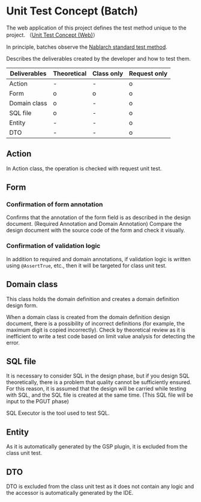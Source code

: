 # Unit Test Concept (Batch)

The web application of this project defines the test method unique to the project.
（[Unit Test Concept (Web)](単体テストの考え方（Web）.md)）

In principle, batches observe the [Nablarch standard test method](https://nablarch.github.io/docs/LATEST/doc/development_tools/testing_framework/guide/development_guide/05_UnitTestGuide/index.html).

Describes the deliverables created by the developer and how to test them.

| Deliverables         | Theoretical | Class only | Request only |
|----------------|------|------------|----------------|
| Action         | -    | -          | o              |
| Form           | o    | o          | o              |
| Domain class | o    | -          | o              |
| SQL file    | o    | -          | o              |
| Entity         | -    | -          | o              |
| DTO            | -    | -          | o              |


## Action

In Action class, the operation is checked with request unit test.


## Form

### Confirmation of form annotation

Confirms that the annotation of the form field is as described in the design document.
 (Required Annotation and Domain Annotation)
Compare the design document with the source code of the form and check it visually.


### Confirmation of validation logic

In addition to required and domain annotations, if validation logic is written using `@AssertTrue`, etc., 
then it will be targeted for class unit test.

## Domain class

This class holds the domain definition and creates a domain definition design form.

When a domain class is created from the domain definition design document, there is a possibility of incorrect definitions (for example, the maximum digit is copied incorrectly).
Check by theoretical review as it is inefficient to write a test code based on limit value analysis for detecting the error.



## SQL file

It is necessary to consider SQL in the design phase, but if you design SQL theoretically, there is a problem that quality cannot be sufficiently ensured. 
For this reason, it is assumed that the design will be carried while testing with SQL, and the SQL file is created at the same time. 
 (This SQL file will be input to the PGUT phase)

SQL Executor is the tool used to test SQL.


## Entity

As it is automatically generated by the GSP plugin, it is excluded from the class unit test.

## DTO

DTO is excluded from the class unit test as it does not contain any logic and the accessor is automatically generated by the IDE.

